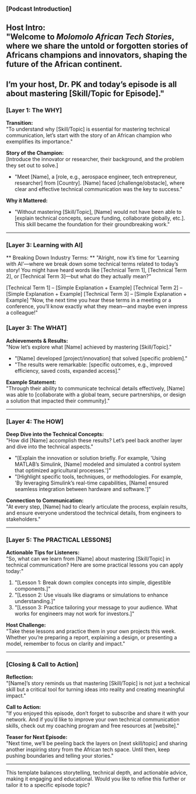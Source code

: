 ### **[Podcast Introduction]**
**Host Intro:**  
"Welcome to *Molomolo African Tech Stories*, where we share the untold or forgotten stories of Africans champions and innovators, shaping the future of the African continent. 
---
I’m your host, Dr. PK and today’s episode is all about mastering [Skill/Topic for Episode]."
---

### **[Layer 1: The WHY]**  
**Transition:**  
"To understand why [Skill/Topic] is essential for mastering technical communication, let’s start with the story of an African champion who exemplifies its importance."

**Story of the Champion:**  
[Introduce the innovator or researcher, their background, and the problem they set out to solve.]  
- "Meet [Name], a [role, e.g., aerospace engineer, tech entrepreneur, researcher] from [Country]. [Name] faced [challenge/obstacle], where clear and effective technical communication was the key to success."  

**Why it Mattered:**  
- "Without mastering [Skill/Topic], [Name] would not have been able to [explain technical concepts, secure funding, collaborate globally, etc.]. This skill became the foundation for their groundbreaking work."

---

### **[Layer 3: Learning with AI]**
** Breaking Down Industry Terms: ** 
"Alright, now it’s time for ‘Learning with AI’—where we break down some technical terms related to today’s story! You might have heard words like [Technical Term 1], [Technical Term 2], or [Technical Term 3]—but what do they actually mean?"

[Technical Term 1] – [Simple Explanation + Example]
[Technical Term 2] – [Simple Explanation + Example]
[Technical Term 3] – [Simple Explanation + Example]
"Now, the next time you hear these terms in a meeting or a conference, you’ll know exactly what they mean—and maybe even impress a colleague!"


### **[Layer 3: The WHAT]**  
**Achievements & Results:**  
"Now let’s explore what [Name] achieved by mastering [Skill/Topic]."  
- "[Name] developed [project/innovation] that solved [specific problem]."  
- "The results were remarkable: [specific outcomes, e.g., improved efficiency, saved costs, expanded access]."  

**Example Statement:**  
"Through their ability to communicate technical details effectively, [Name] was able to [collaborate with a global team, secure partnerships, or design a solution that impacted their community]."

---

### **[Layer 4: The HOW]**  
**Deep Dive into the Technical Concepts:**  
"How did [Name] accomplish these results? Let’s peel back another layer and dive into the technical aspects."  
- "[Explain the innovation or solution briefly. For example, 'Using MATLAB’s Simulink, [Name] modeled and simulated a control system that optimized agricultural processes.']"  
- "[Highlight specific tools, techniques, or methodologies. For example, 'By leveraging Simulink’s real-time capabilities, [Name] ensured seamless integration between hardware and software.']"

**Connection to Communication:**  
"At every step, [Name] had to clearly articulate the process, explain results, and ensure everyone understood the technical details, from engineers to stakeholders."

---

### **[Layer 5: The PRACTICAL LESSONS]**  
**Actionable Tips for Listeners:**  
"So, what can we learn from [Name] about mastering [Skill/Topic] in technical communication? Here are some practical lessons you can apply today:"  
1. "[Lesson 1: Break down complex concepts into simple, digestible components.]"  
2. "[Lesson 2: Use visuals like diagrams or simulations to enhance understanding.]"  
3. "[Lesson 3: Practice tailoring your message to your audience. What works for engineers may not work for investors.]"  

**Host Challenge:**  
"Take these lessons and practice them in your own projects this week. Whether you’re preparing a report, explaining a design, or presenting a model, remember to focus on clarity and impact."

---

### **[Closing & Call to Action]**  
**Reflection:**  
"[Name]’s story reminds us that mastering [Skill/Topic] is not just a technical skill but a critical tool for turning ideas into reality and creating meaningful impact."

**Call to Action:**  
"If you enjoyed this episode, don’t forget to subscribe and share it with your network. And if you’d like to improve your own technical communication skills, check out my coaching program and free resources at [website]."

**Teaser for Next Episode:**  
"Next time, we’ll be peeling back the layers on [next skill/topic] and sharing another inspiring story from the African tech space. Until then, keep pushing boundaries and telling your stories."

---

This template balances storytelling, technical depth, and actionable advice, making it engaging and educational. Would you like to refine this further or tailor it to a specific episode topic?
